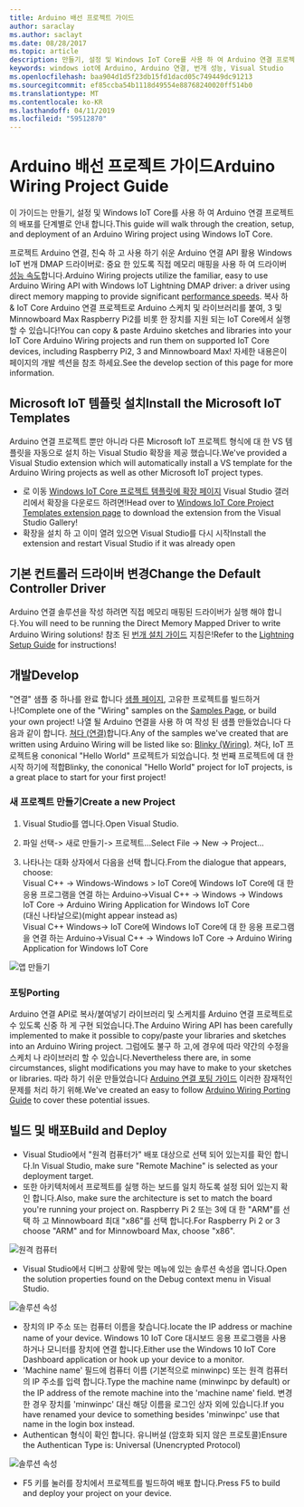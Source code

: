 ```yaml
---
title: Arduino 배선 프로젝트 가이드
author: saraclay
ms.author: saclayt
ms.date: 08/28/2017
ms.topic: article
description: 만들기, 설정 및 Windows IoT Core를 사용 하 여 Arduino 연결 프로젝트의 배포에 알아봅니다.
keywords: windows iot에 Arduino, Arduino 연결, 번개 성능, Visual Studio
ms.openlocfilehash: baa904d1d5f23db15fd1dacd05c749449dc91213
ms.sourcegitcommit: ef85ccba54b1118d49554e88768240020ff514b0
ms.translationtype: MT
ms.contentlocale: ko-KR
ms.lasthandoff: 04/11/2019
ms.locfileid: "59512870"
---
```

# <a name="arduino-wiring-project-guide"></a><span data-ttu-id="655a7-104">Arduino 배선 프로젝트 가이드</span><span class="sxs-lookup"><span data-stu-id="655a7-104">Arduino Wiring Project Guide</span></span>

<span data-ttu-id="655a7-105">이 가이드는 만들기, 설정 및 Windows IoT Core를 사용 하 여 Arduino 연결 프로젝트의 배포를 단계별로 안내 합니다.</span><span class="sxs-lookup"><span data-stu-id="655a7-105">This guide will walk through the creation, setup, and deployment of an Arduino Wiring project using Windows IoT Core.</span></span>

<span data-ttu-id="655a7-106">프로젝트 Arduino 연결, 친숙 하 고 사용 하기 쉬운 Arduino 연결 API 활용 Windows IoT 번개 DMAP 드라이버로: 중요 한 있도록 직접 메모리 매핑을 사용 하 여 드라이버 [성능 속도](../develop-your-app/LightningPerformance.md)합니다.</span><span class="sxs-lookup"><span data-stu-id="655a7-106">Arduino Wiring projects utilize the familiar, easy to use Arduino Wiring API with Windows IoT Lightning DMAP driver: a driver using direct memory mapping to provide significant [performance speeds](../develop-your-app/LightningPerformance.md).</span></span> <span data-ttu-id="655a7-107">복사 하 & IoT Core Arduino 연결 프로젝트로 Arduino 스케치 및 라이브러리를 붙여, 3 및 Minnowboard Max Raspberry Pi2를 비롯 한 장치를 지원 되는 IoT Core에서 실행할 수 있습니다!</span><span class="sxs-lookup"><span data-stu-id="655a7-107">You can copy & paste Arduino sketches and libraries into your IoT Core Arduino Wiring projects and run them on supported IoT Core devices, including Raspberry Pi2, 3 and Minnowboard Max!</span></span> <span data-ttu-id="655a7-108">자세한 내용은이 페이지의 개발 섹션을 참조 하세요.</span><span class="sxs-lookup"><span data-stu-id="655a7-108">See the develop section of this page for more information.</span></span>

## <a name="install-the-microsoft-iot-templates"></a><span data-ttu-id="655a7-109">Microsoft IoT 템플릿 설치</span><span class="sxs-lookup"><span data-stu-id="655a7-109">Install the Microsoft IoT Templates</span></span>

<span data-ttu-id="655a7-110">Arduino 연결 프로젝트 뿐만 아니라 다른 Microsoft IoT 프로젝트 형식에 대 한 VS 템플릿을 자동으로 설치 하는 Visual Studio 확장을 제공 했습니다.</span><span class="sxs-lookup"><span data-stu-id="655a7-110">We've provided a Visual Studio extension which will automatically install a VS template for the Arduino Wiring projects as well as other Microsoft IoT project types.</span></span> 

- <span data-ttu-id="655a7-111">로 이동 [Windows IoT Core 프로젝트 템플릿에 확장 페이지](https://go.microsoft.com/fwlink/?linkid=847472) Visual Studio 갤러리에서 확장을 다운로드 하려면!</span><span class="sxs-lookup"><span data-stu-id="655a7-111">Head over to [Windows IoT Core Project Templates extension page](https://go.microsoft.com/fwlink/?linkid=847472) to download the extension from the Visual Studio Gallery!</span></span>
- <span data-ttu-id="655a7-112">확장을 설치 하 고 이미 열려 있으면 Visual Studio를 다시 시작</span><span class="sxs-lookup"><span data-stu-id="655a7-112">Install the extension and restart Visual Studio if it was already open</span></span>

## <a name="change-the-default-controller-driver"></a><span data-ttu-id="655a7-113">기본 컨트롤러 드라이버 변경</span><span class="sxs-lookup"><span data-stu-id="655a7-113">Change the Default Controller Driver</span></span>

<span data-ttu-id="655a7-114">Arduino 연결 솔루션을 작성 하려면 직접 메모리 매핑된 드라이버가 실행 해야 합니다.</span><span class="sxs-lookup"><span data-stu-id="655a7-114">You will need to be running the Direct Memory Mapped Driver to write Arduino Wiring solutions!</span></span> <span data-ttu-id="655a7-115">참조 된 [번개 설치 가이드](../develop-your-app/LightningSetup.md) 지침은!</span><span class="sxs-lookup"><span data-stu-id="655a7-115">Refer to the [Lightning Setup Guide](../develop-your-app/LightningSetup.md) for instructions!</span></span>

## <a name="develop"></a><span data-ttu-id="655a7-116">개발</span><span class="sxs-lookup"><span data-stu-id="655a7-116">Develop</span></span>
<span data-ttu-id="655a7-117">"연결" 샘플 중 하나를 완료 합니다 [샘플 페이지](https://developer.microsoft.com/en-us/windows/iot/samples), 고유한 프로젝트를 빌드하거나!</span><span class="sxs-lookup"><span data-stu-id="655a7-117">Complete one of the "Wiring" samples on the [Samples Page](https://developer.microsoft.com/en-us/windows/iot/samples), or build your own project!</span></span> <span data-ttu-id="655a7-118">나열 될 Arduino 연결을 사용 하 여 작성 된 샘플 만들었습니다 다음과 같이 합니다. [쳐다 (연결)](https://developer.microsoft.com/en-us/windows/iot/samples/helloblinkybackgroundwiring)합니다.</span><span class="sxs-lookup"><span data-stu-id="655a7-118">Any of the samples we've created that are written using Arduino Wiring will be listed like so: [Blinky (Wiring)](https://developer.microsoft.com/en-us/windows/iot/samples/helloblinkybackgroundwiring).</span></span> <span data-ttu-id="655a7-119">쳐다, IoT 프로젝트용 cononical "Hello World" 프로젝트가 되었습니다. 첫 번째 프로젝트에 대 한 시작 하기에 적합</span><span class="sxs-lookup"><span data-stu-id="655a7-119">Blinky, the cononical "Hello World" project for IoT projects, is a great place to start for your first project!</span></span>

### <a name="create-a-new-project"></a><span data-ttu-id="655a7-120">새 프로젝트 만들기</span><span class="sxs-lookup"><span data-stu-id="655a7-120">Create a new Project</span></span>
1. <span data-ttu-id="655a7-121">Visual Studio를 엽니다.</span><span class="sxs-lookup"><span data-stu-id="655a7-121">Open Visual Studio.</span></span>

2. <span data-ttu-id="655a7-122">파일 선택-> 새로 만들기-> 프로젝트...</span><span class="sxs-lookup"><span data-stu-id="655a7-122">Select File -> New -> Project...</span></span>

3. <span data-ttu-id="655a7-123">나타나는 대화 상자에서 다음을 선택 합니다.</span><span class="sxs-lookup"><span data-stu-id="655a7-123">From the dialogue that appears, choose:</span></span>  
<span data-ttu-id="655a7-124">Visual C++ -> Windows-Windows > IoT Core에 Windows IoT Core에 대 한 응용 프로그램을 연결 하는 Arduino-></span><span class="sxs-lookup"><span data-stu-id="655a7-124">Visual C++ -> Windows -> Windows IoT Core -> Arduino Wiring Application for Windows IoT Core</span></span>  
<span data-ttu-id="655a7-125">(대신 나타날으로)</span><span class="sxs-lookup"><span data-stu-id="655a7-125">(might appear instead as)</span></span>  
<span data-ttu-id="655a7-126">Visual C++ Windows-> IoT Core에 Windows IoT Core에 대 한 응용 프로그램을 연결 하는 Arduino-></span><span class="sxs-lookup"><span data-stu-id="655a7-126">Visual C++ -> Windows IoT Core -> Arduino Wiring Application for Windows IoT Core</span></span> 


![앱 만들기](../media/ArduinoWiring/appcreate.png)

### <a name="porting"></a><span data-ttu-id="655a7-128">포팅</span><span class="sxs-lookup"><span data-stu-id="655a7-128">Porting</span></span>

<span data-ttu-id="655a7-129">Arduino 연결 API로 복사/붙여넣기 라이브러리 및 스케치를 Arduino 연결 프로젝트로 수 있도록 신중 하 게 구현 되었습니다.</span><span class="sxs-lookup"><span data-stu-id="655a7-129">The Arduino Wiring API has been carefully implemented to make it possible to copy/paste your libraries and sketches into an Arduino Wiring project.</span></span> <span data-ttu-id="655a7-130">그럼에도 불구 하 고,에 경우에 따라 약간의 수정을 스케치 나 라이브러리 할 수 있습니다.</span><span class="sxs-lookup"><span data-stu-id="655a7-130">Nevertheless there are, in some circumstances, slight modifications you may have to make to your sketches or libraries.</span></span> <span data-ttu-id="655a7-131">따라 하기 쉬운 만들었습니다 [Arduino 연결 포팅 가이드](ArduinoWiringPortingGuide.md) 이러한 잠재적인 문제를 처리 하기 위해.</span><span class="sxs-lookup"><span data-stu-id="655a7-131">We've created an easy to follow [Arduino Wiring Porting Guide](ArduinoWiringPortingGuide.md) to cover these potential issues.</span></span>

## <a name="build-and-deploy"></a><span data-ttu-id="655a7-132">빌드 및 배포</span><span class="sxs-lookup"><span data-stu-id="655a7-132">Build and Deploy</span></span>

- <span data-ttu-id="655a7-133">Visual Studio에서 "원격 컴퓨터가" 배포 대상으로 선택 되어 있는지를 확인 합니다.</span><span class="sxs-lookup"><span data-stu-id="655a7-133">In Visual Studio, make sure "Remote Machine" is selected as your deployment target.</span></span>
- <span data-ttu-id="655a7-134">또한 아키텍처에서 프로젝트를 실행 하는 보드를 일치 하도록 설정 되어 있는지 확인 합니다.</span><span class="sxs-lookup"><span data-stu-id="655a7-134">Also, make sure the  architecture is set to match the board you're running your project on.</span></span> <span data-ttu-id="655a7-135">Raspberry Pi 2 또는 3에 대 한 "ARM"를 선택 하 고 Minnowboard 최대 "x86"를 선택 합니다.</span><span class="sxs-lookup"><span data-stu-id="655a7-135">For Raspberry Pi 2 or 3 choose "ARM" and for Minnowboard Max, choose "x86".</span></span>

![원격 컴퓨터](../media/ArduinoWiring/wiringapp_remotemachine.png)

- <span data-ttu-id="655a7-137">Visual Studio에서 디버그 상황에 맞는 메뉴에 있는 솔루션 속성을 엽니다.</span><span class="sxs-lookup"><span data-stu-id="655a7-137">Open the solution properties found on the Debug context menu in Visual Studio.</span></span>

![솔루션 속성](../media/ArduinoWiring/wiringapp_properties.png)

- <span data-ttu-id="655a7-139">장치의 IP 주소 또는 컴퓨터 이름을 찾습니다.</span><span class="sxs-lookup"><span data-stu-id="655a7-139">locate the IP address or machine name of your device.</span></span> <span data-ttu-id="655a7-140">Windows 10 IoT Core 대시보드 응용 프로그램을 사용 하거나 모니터를 장치에 연결 합니다.</span><span class="sxs-lookup"><span data-stu-id="655a7-140">Either use the Windows 10 IoT Core Dashboard application or hook up your device to a monitor.</span></span>
- <span data-ttu-id="655a7-141">'Machine name' 필드에 컴퓨터 이름 (기본적으로 minwinpc) 또는 원격 컴퓨터의 IP 주소를 입력 합니다.</span><span class="sxs-lookup"><span data-stu-id="655a7-141">Type the machine name (minwinpc by default) or the IP address of the remote machine into the 'machine name' field.</span></span> <span data-ttu-id="655a7-142">변경한 경우 장치를 'minwinpc' 대신 해당 이름을 로그인 상자 외에 있습니다.</span><span class="sxs-lookup"><span data-stu-id="655a7-142">If you have renamed your device to something besides 'minwinpc' use that name in the login box instead.</span></span>
- <span data-ttu-id="655a7-143">Authentican 형식이 확인 합니다. 유니버설 (암호화 되지 않은 프로토콜)</span><span class="sxs-lookup"><span data-stu-id="655a7-143">Ensure the Authentican Type is: Universal (Unencrypted Protocol)</span></span>

![솔루션 속성](../media/ArduinoWiring/wiringapp_properties2.png)

- <span data-ttu-id="655a7-145">F5 키를 눌러를 장치에서 프로젝트를 빌드하여 배포 합니다.</span><span class="sxs-lookup"><span data-stu-id="655a7-145">Press F5 to build and deploy your project on your device.</span></span>
